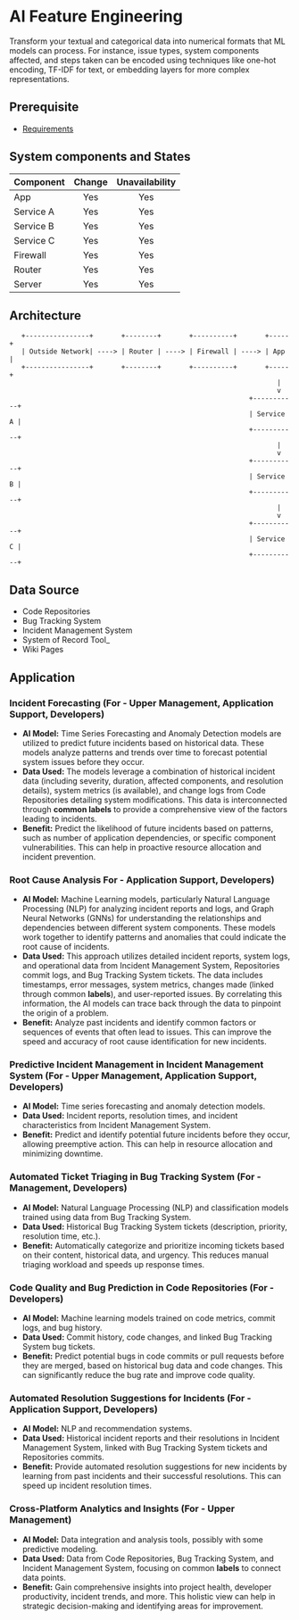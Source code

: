 # AI Feature Engineering #

Transform your textual and categorical data into numerical formats that ML models can process. For instance, issue types, system components affected, and steps taken can be encoded using techniques like one-hot encoding, TF-IDF for text, or embedding layers for more complex representations.

## Prerequisite

* [Requirements](requirements.txt)


## System components and States

| Component   | Change | Unavailability |
|-------------|:------:|:--------------:|
| App         |   Yes  |       Yes      |
| Service A   |   Yes  |       Yes      |
| Service B   |   Yes  |       Yes      |
| Service C   |   Yes  |       Yes      |
| Firewall    |   Yes  |       Yes      |
| Router      |   Yes  |       Yes      |
| Server      |   Yes  |       Yes      |


## Architecture

```
   +----------------+       +--------+       +----------+       +-----+
   | Outside Network| ----> | Router | ----> | Firewall | ----> | App |
   +----------------+       +--------+       +----------+       +-----+
                                                                   |
                                                                   v
                                                            +-----------+
                                                            | Service A |
                                                            +-----------+
                                                                   |
                                                                   v
                                                            +-----------+
                                                            | Service B |
                                                            +-----------+
                                                                   |
                                                                   v
                                                            +-----------+
                                                            | Service C |
                                                            +-----------+
```

## Data Source

* Code Repositories
* Bug Tracking System
* Incident Management System
* System of Record Tool_
* Wiki Pages


## Application


### Incident Forecasting (For - Upper Management, Application Support, Developers)
* **AI Model:**  Time Series Forecasting and Anomaly Detection models are utilized to predict future incidents based on historical data. These models analyze patterns and trends over time to forecast potential system issues before they occur.
* **Data Used:** The models leverage a combination of historical incident data (including severity, duration, affected components, and resolution details), system metrics (is available), and change logs from Code Repositories detailing system modifications. This data is interconnected through **common labels** to provide a comprehensive view of the factors leading to incidents.
* **Benefit:** Predict the likelihood of future incidents based on patterns, such as number of application dependencies, or specific component vulnerabilities. This can help in proactive resource allocation and incident prevention.

### Root Cause Analysis For - Application Support, Developers)
* **AI Model:** Machine Learning models, particularly Natural Language Processing (NLP) for analyzing incident reports and logs, and Graph Neural Networks (GNNs) for understanding the relationships and dependencies between different system components. These models work together to identify patterns and anomalies that could indicate the root cause of incidents.  
* **Data Used:** This approach utilizes detailed incident reports, system logs, and operational data from Incident Management System, Repositories commit logs, and Bug Tracking System tickets. The data includes timestamps, error messages, system metrics, changes made (linked through common **labels**), and user-reported issues. By correlating this information, the AI models can trace back through the data to pinpoint the origin of a problem.
* **Benefit:** Analyze past incidents and identify common factors or sequences of events that often lead to issues. This can improve the speed and accuracy of root cause identification for new incidents.

### Predictive Incident Management in Incident Management System (For - Upper Management, Application Support, Developers)
* **AI Model:** Time series forecasting and anomaly detection models.
* **Data Used:** Incident reports, resolution times, and incident characteristics from Incident Management System.
* **Benefit:** Predict and identify potential future incidents before they occur, allowing preemptive action. This can help in resource allocation and minimizing downtime.

### Automated Ticket Triaging in Bug Tracking System (For - Management, Developers)
* **AI Model:** Natural Language Processing (NLP) and classification models trained using data from Bug Tracking System.
* **Data Used:** Historical Bug Tracking System tickets (description, priority, resolution time, etc.).
* **Benefit:** Automatically categorize and prioritize incoming tickets based on their content, historical data, and urgency. This reduces manual triaging workload and speeds up response times.

### Code Quality and Bug Prediction in Code Repositories (For - Developers)
* **AI Model:** Machine learning models trained on code metrics, commit logs, and bug history.
* **Data Used:** Commit history, code changes, and linked Bug Tracking System bug tickets.
* **Benefit:** Predict potential bugs in code commits or pull requests before they are merged, based on historical bug data and code changes. This can significantly reduce the bug rate and improve code quality.

### Automated Resolution Suggestions for Incidents (For - Application Support, Developers)
* **AI Model:** NLP and recommendation systems.
* **Data Used:** Historical incident reports and their resolutions in Incident Management System, linked with Bug Tracking System tickets and Repositories commits.
* **Benefit:** Provide automated resolution suggestions for new incidents by learning from past incidents and their successful resolutions. This can speed up incident resolution times.

### Cross-Platform Analytics and Insights (For - Upper Management)
* **AI Model:** Data integration and analysis tools, possibly with some predictive modeling.
* **Data Used:** Data from Code Repositories, Bug Tracking System, and Incident Management System, focusing on common **labels** to connect data points.
* **Benefit:** Gain comprehensive insights into project health, developer productivity, incident trends, and more. This holistic view can help in strategic decision-making and identifying areas for improvement.